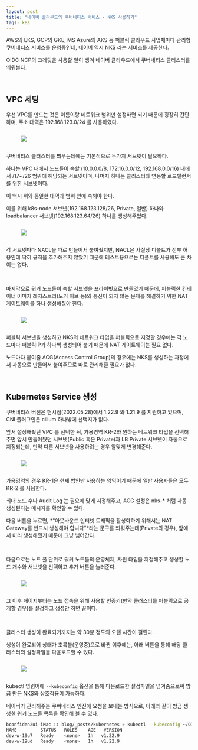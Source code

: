 ```yaml
---
layout: post
title: "네이버 클라우드의 쿠버네티스 서비스 - NKS 사용하기"
tags: k8s
---
```


AWS의 EKS, GCP의 GKE, MS Azure의 AKS 등 퍼블릭 클라우드 사업체마다 관리형 쿠버네티스 서비스를 운영중인데, 네이버 역시 NKS 라는 서비스를 제공한다.

OIDC NCP의 크레딧을 사용할 일이 생겨 네이버 클라우드에서 쿠버네티스 클러스터를 띄워본다.

<br>

## VPC 세팅

우선 VPC를 만드는 것은 이름이랑 네트워크 범위만 설정하면 되기 때문에 굉장히 간단하며, 주소 대역은 192.168.123.0/24 를 사용하였다.

<figure style="display:inline-block; text-align:center;">
  <img src="{{ site.imglink }}/{{ page.tags }}/nks-vpc.png">
  <figcaption style="text-align:center; font-size:12px; color:#808080">

  </figcaption>
</figure>

<br>

쿠버네티스 클러스터를 띄우는데에는 기본적으로 두가지 서브넷이 필요하다.

하나는 VPC 내에서 노드들이 속할 (10.0.0.0/8, 172.16.0.0/12, 192.168.0.0/16) 내에서 /17~/26 범위에 해당되는 서브넷이며, 나머지 하나는 클러스터와 연동할 로드밸런서를 위한 서브넷이다.

이 역시 위와 동일한 대역과 범위 안에 속해야 한다.

이를 위해 k8s-node 서브넷(192.168.123.128/26, Private, 일반) 하나와 loadbalancer 서브넷(192.168.123.64/26) 하나를 생성해주었다.

<figure style="display:inline-block; text-align:center;">
  <img src="{{ site.imglink }}/{{ page.tags }}/nks-subnet.png">
  <figcaption style="text-align:center; font-size:12px; color:#808080">

  </figcaption>
</figure>

각 서브넷마다 NACL을 따로 만들어서 붙여줬지만, NACL은 사실상 디폴트가 전부 허용인데 딱히 규칙을 추가해주지 않았기 때문에 테스트용으로는 디폴트를 사용해도 큰 차이는 없다.

<br>

마지막으로 워커 노드들이 속할 서브넷을 프라이빗으로 만들었기 때문에, 퍼블릭한 컨테이너 이미지 레지스트리(도커 허브 등)와 통신이 되지 않는 문제를 해결하기 위한 NAT 게이트웨이를 하나 생성해줘야 한다.

<figure style="display:inline-block; text-align:center;">
  <img src="{{ site.imglink }}/{{ page.tags }}/nks-nat.png">
  <figcaption style="text-align:center; font-size:12px; color:#808080">

  </figcaption>
</figure>

퍼블릭 서브넷을 생성하고 NKS의 네트워크 타입을 퍼블릭으로 지정할 경우에는 각 노드마다 퍼블릭IP가 하나씩 생성되어 붙기 때문에 NAT 게이트웨이는 필요 없다.

노드마다 붙여줄 ACG(Access Control Group)의 경우에는 NKS를 생성하는 과정에서 자동으로 만들어서 붙여주므로 따로 관리해줄 필요가 없다.

<br>

## Kubernetes Service 생성

쿠버네티스 버전은 현시점(2022.05.28)에서 1.22.9 와 1.21.9 를 지원하고 있으며, CNI 플러그인은 cilium 하나밖에 선택지가 없다.

앞서 설정해줬던 VPC 를 선택한 뒤, 가용영역 KR-2와 원하는 네트워크 타입을 선택해주면 앞서 만들어뒀던 서브넷(Public 혹은 Private)과 LB Private 서브넷이 자동으로 지정되는데, 만약 다른 서브넷을 사용하려는 경우 알맞게 변경해준다.

<figure style="display:inline-block; text-align:center;">
  <img src="{{ site.imglink }}/{{ page.tags }}/nks-cluster.png">
  <figcaption style="text-align:center; font-size:12px; color:#808080">

  </figcaption>
</figure>

가용영역의 경우 KR-1은 현재 법인만 사용하는 영역이기 때문에 일반 사용자들은 모두 KR-2 를 사용한다.

최대 노드 수나 Audit Log 는 필요에 맞게 지정해주고, ACG 설정은 nks-* 처럼 자동 생성된다는 메시지를 확인할 수 있다.

다음 버튼을 누르면, *"아웃바운드 인터넷 트래픽을 활성화하기 위해서는 NAT Gateway를 반드시 생성해야 합니다"*라는 문구를 띄워주는데(Private의 경우), 앞에서 미리 생성해줬기 때문에 그냥 넘어간다.

<br>

다음으로는 노드 풀 단위로 워커 노드들의 운영체제, 자원 타입을 지정해주고 생성할 노드 개수와 서브넷을 선택하고 추가 버튼을 눌러준다.

<figure style="display:inline-block; text-align:center;">
  <img src="{{ site.imglink }}/{{ page.tags }}/nks-nodepool.png">
  <figcaption style="text-align:center; font-size:12px; color:#808080">

  </figcaption>
</figure>

그 이후 페이지부터는 노드 접속을 위해 사용할 인증키(만약 클러스터를 퍼블릭으로 공개할 경우)를 설정하고 생성만 하면 끝이다.

<br>

클러스터 생성이 완료되기까지는 약 30분 정도의 오랜 시간이 걸린다.

생성이 완료되어 상태가 초록불(운영중)으로 바뀐 이후에는, 아래 버튼을 통해 해당 클러스터의 설정파일을 다운로드할 수 있다.

<figure style="display:inline-block; text-align:center;">
  <img src="{{ site.imglink }}/{{ page.tags }}/nks-config.png">
  <figcaption style="text-align:center; font-size:12px; color:#808080">

  </figcaption>
</figure>

kubectl 명령어에 ```--kubeconfig``` 옵션을 통해 다운로드한 설정파일을 넘겨줌으로써 방금 만든 NKS와 상호작용이 가능하다.

네이버가 관리해주는 쿠버네티스 엔진에 요청을 보내는 방식으로, 아래와 같이 방금 생성한 워커 노드들 목록을 확인해 볼 수 있다.

```bash
bconfiden2ui-iMac :: blog/_posts/kubernetes » kubectl --kubeconfig ~/OIDC/config get nodes
NAME         STATUS   ROLES    AGE   VERSION
dev-w-19u7   Ready    <none>   1h   v1.22.9
dev-w-19ud   Ready    <none>   1h   v1.22.9
```